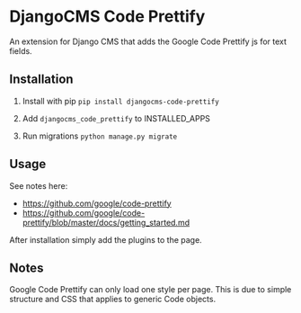 DjangoCMS Code Prettify
=======================

An extension for Django CMS that adds the Google Code Prettify js for text fields.


Installation
------------

1. Install with pip ``pip install djangocms-code-prettify``

2. Add ``djangocms_code_prettify`` to INSTALLED_APPS

3. Run migrations ``python manage.py migrate``


Usage
-----
See notes here:

* https://github.com/google/code-prettify
* https://github.com/google/code-prettify/blob/master/docs/getting_started.md

After installation simply add the plugins to the page.

Notes
-----
Google Code Prettify can only load one style per page.
This is due to simple structure and CSS that applies to generic Code objects.
